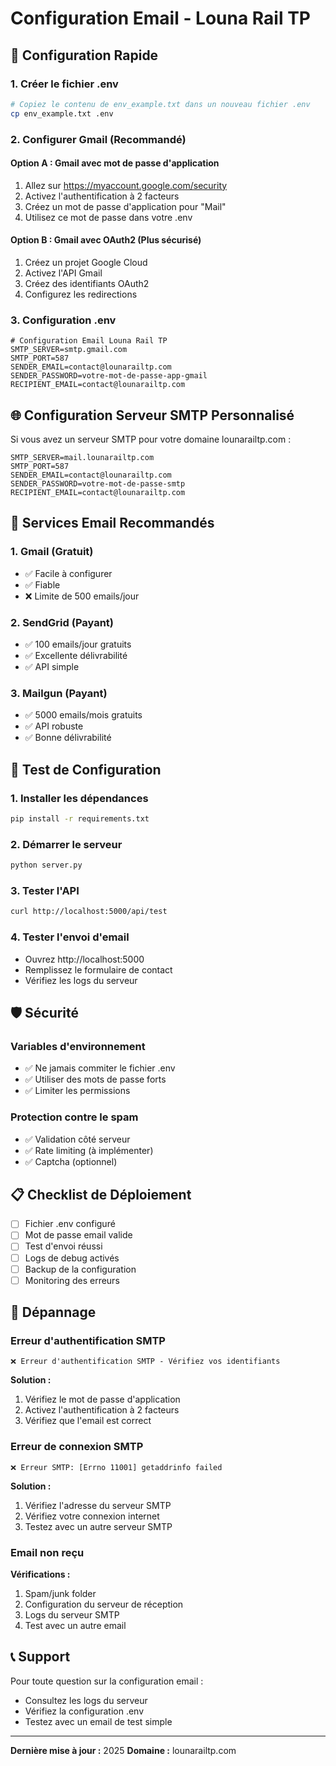 # Configuration Email - Louna Rail TP

## 🚀 Configuration Rapide

### 1. Créer le fichier .env
```bash
# Copiez le contenu de env_example.txt dans un nouveau fichier .env
cp env_example.txt .env
```

### 2. Configurer Gmail (Recommandé)

#### Option A : Gmail avec mot de passe d'application
1. Allez sur https://myaccount.google.com/security
2. Activez l'authentification à 2 facteurs
3. Créez un mot de passe d'application pour "Mail"
4. Utilisez ce mot de passe dans votre .env

#### Option B : Gmail avec OAuth2 (Plus sécurisé)
1. Créez un projet Google Cloud
2. Activez l'API Gmail
3. Créez des identifiants OAuth2
4. Configurez les redirections

### 3. Configuration .env
```env
# Configuration Email Louna Rail TP
SMTP_SERVER=smtp.gmail.com
SMTP_PORT=587
SENDER_EMAIL=contact@lounarailtp.com
SENDER_PASSWORD=votre-mot-de-passe-app-gmail
RECIPIENT_EMAIL=contact@lounarailtp.com
```

## 🌐 Configuration Serveur SMTP Personnalisé

Si vous avez un serveur SMTP pour votre domaine lounarailtp.com :

```env
SMTP_SERVER=mail.lounarailtp.com
SMTP_PORT=587
SENDER_EMAIL=contact@lounarailtp.com
SENDER_PASSWORD=votre-mot-de-passe-smtp
RECIPIENT_EMAIL=contact@lounarailtp.com
```

## 📧 Services Email Recommandés

### 1. Gmail (Gratuit)
- ✅ Facile à configurer
- ✅ Fiable
- ❌ Limite de 500 emails/jour

### 2. SendGrid (Payant)
- ✅ 100 emails/jour gratuits
- ✅ Excellente délivrabilité
- ✅ API simple

### 3. Mailgun (Payant)
- ✅ 5000 emails/mois gratuits
- ✅ API robuste
- ✅ Bonne délivrabilité

## 🔧 Test de Configuration

### 1. Installer les dépendances
```bash
pip install -r requirements.txt
```

### 2. Démarrer le serveur
```bash
python server.py
```

### 3. Tester l'API
```bash
curl http://localhost:5000/api/test
```

### 4. Tester l'envoi d'email
- Ouvrez http://localhost:5000
- Remplissez le formulaire de contact
- Vérifiez les logs du serveur

## 🛡️ Sécurité

### Variables d'environnement
- ✅ Ne jamais commiter le fichier .env
- ✅ Utiliser des mots de passe forts
- ✅ Limiter les permissions

### Protection contre le spam
- ✅ Validation côté serveur
- ✅ Rate limiting (à implémenter)
- ✅ Captcha (optionnel)

## 📋 Checklist de Déploiement

- [ ] Fichier .env configuré
- [ ] Mot de passe email valide
- [ ] Test d'envoi réussi
- [ ] Logs de debug activés
- [ ] Backup de la configuration
- [ ] Monitoring des erreurs

## 🚨 Dépannage

### Erreur d'authentification SMTP
```
❌ Erreur d'authentification SMTP - Vérifiez vos identifiants
```
**Solution :**
1. Vérifiez le mot de passe d'application
2. Activez l'authentification à 2 facteurs
3. Vérifiez que l'email est correct

### Erreur de connexion SMTP
```
❌ Erreur SMTP: [Errno 11001] getaddrinfo failed
```
**Solution :**
1. Vérifiez l'adresse du serveur SMTP
2. Vérifiez votre connexion internet
3. Testez avec un autre serveur SMTP

### Email non reçu
**Vérifications :**
1. Spam/junk folder
2. Configuration du serveur de réception
3. Logs du serveur SMTP
4. Test avec un autre email

## 📞 Support

Pour toute question sur la configuration email :
- Consultez les logs du serveur
- Vérifiez la configuration .env
- Testez avec un email de test simple

---
**Dernière mise à jour :** 2025
**Domaine :** lounarailtp.com 